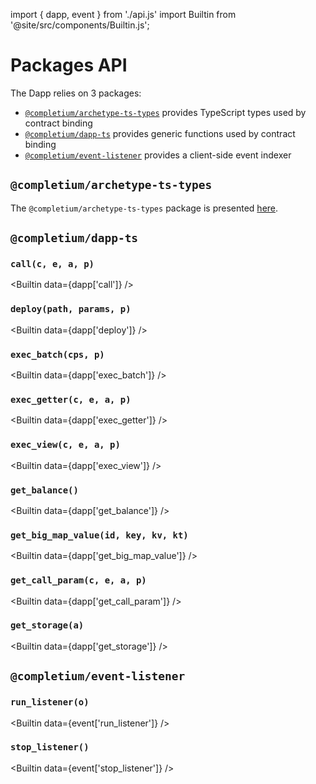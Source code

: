 
import { dapp, event } from './api.js'
import Builtin from '@site/src/components/Builtin.js';

# Packages API

The Dapp relies on 3 packages:
* [`@completium/archetype-ts-types`](https://www.npmjs.com/package/@completium/archetype-ts-types) provides TypeScript types used by contract binding
* [`@completium/dapp-ts`](https://www.npmjs.com/package/@completium/dapp-ts) provides generic functions used by contract binding
* [`@completium/event-listener`](https://www.npmjs.com/package/@completium/event-listener) provides a client-side event indexer

## `@completium/archetype-ts-types`

The `@completium/archetype-ts-types` package is presented [here](/docs/tests/apis/#completiumarchetype-ts-types).

## `@completium/dapp-ts`

### `call(c, e, a, p)`

<Builtin data={dapp['call']} />

### `deploy(path, params, p)`

<Builtin data={dapp['deploy']} />

### `exec_batch(cps, p)`

<Builtin data={dapp['exec_batch']} />

### `exec_getter(c, e, a, p)`

<Builtin data={dapp['exec_getter']} />

### `exec_view(c, e, a, p)`

<Builtin data={dapp['exec_view']} />

### `get_balance()`

<Builtin data={dapp['get_balance']} />

### `get_big_map_value(id, key, kv, kt)`

<Builtin data={dapp['get_big_map_value']} />

### `get_call_param(c, e, a, p)`

<Builtin data={dapp['get_call_param']} />

### `get_storage(a)`

<Builtin data={dapp['get_storage']} />

## `@completium/event-listener`

### `run_listener(o)`

<Builtin data={event['run_listener']} />

### `stop_listener()`

<Builtin data={event['stop_listener']} />


